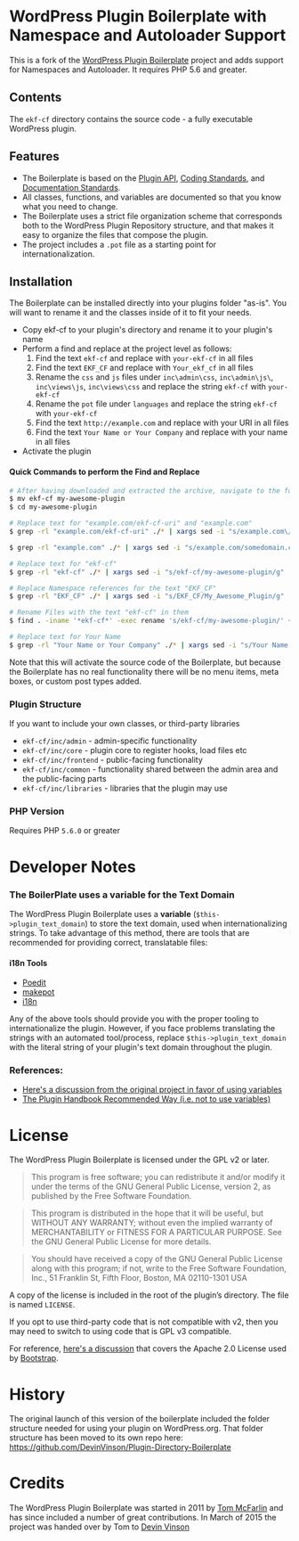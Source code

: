 # WordPress Plugin Boilerplate with Namespace and Autoloader Support

This is a fork of the [WordPress Plugin Boilerplate](https://github.com/DevinVinson/WordPress-Plugin-Boilerplate) project and adds support for Namespaces and Autoloader. It requires PHP 5.6 and greater.

## Contents

The `ekf-cf` directory contains the source code - a fully executable WordPress plugin.

## Features

* The Boilerplate is based on the [Plugin API](http://codex.wordpress.org/Plugin_API), [Coding Standards](http://codex.wordpress.org/WordPress_Coding_Standards), and [Documentation Standards](https://make.wordpress.org/core/handbook/best-practices/inline-documentation-standards/php/).
* All classes, functions, and variables are documented so that you know what you need to change.
* The Boilerplate uses a strict file organization scheme that corresponds both to the WordPress Plugin Repository structure, and that makes it easy to organize the files that compose the plugin.
* The project includes a `.pot` file as a starting point for internationalization.

## Installation

The Boilerplate can be installed directly into your plugins folder "as-is". You will want to rename it and the classes inside of it to fit your needs.

* Copy ekf-cf to your plugin's directory and rename it to your plugin's name
* Perform a find and replace at the project level as follows:
  1. Find the text `ekf-cf` and replace with `your-ekf-cf` in all files
  2. Find the text `EKF_CF` and replace with `Your_ekf_cf` in all files
  3. Rename the `css` and `js` files under `inc\admin\css`, `inc\admin\js\`, `inc\views\js`, `inc\views\css` and replace the string `ekf-cf` with `your-ekf-cf`
  4. Rename the `pot` file under `languages` and replace the string `ekf-cf` with `your-ekf-cf`
  5. Find the text `http://example.com` and replace with your URI in all files
  6. Find the text `Your Name or Your Company` and replace with your name in all files
* Activate the plugin

#### Quick Commands to perform the Find and Replace #####
```	bash
# After having downloaded and extracted the archive, navigate to the folder containing the plugin
$ mv ekf-cf my-awesome-plugin
$ cd my-awesome-plugin
```
```	bash
# Replace text for "example.com/ekf-cf-uri" and "example.com"
$ grep -rl "example.com/ekf-cf-uri" ./* | xargs sed -i "s/example.com\/ekf-cf-uri/somedomain.com\/my-awesome-plugin-uri/g"

$ grep -rl "example.com" ./* | xargs sed -i "s/example.com/somedomain.com/g"
```
```	bash
# Replace text for "ekf-cf"
$ grep -rl "ekf-cf" ./* | xargs sed -i "s/ekf-cf/my-awesome-plugin/g"
```
```	bash
# Replace Namespace references for the text "EKF_CF"
$ grep -rl "EKF_CF" ./* | xargs sed -i "s/EKF_CF/My_Awesome_Plugin/g"
```
```	bash
# Rename Files with the text "ekf-cf" in them
$ find . -iname '*ekf-cf*' -exec rename 's/ekf-cf/my-awesome-plugin/' {} \;
```
```	bash
# Replace text for Your Name
$ grep -rl "Your Name or Your Company" ./* | xargs sed -i "s/Your Name or Your Company/Your Name/g"
```
Note that this will activate the source code of the Boilerplate, but because the Boilerplate has no real functionality there will be no menu items, meta boxes, or custom post types added.

### Plugin Structure

If you want to include your own classes, or third-party libraries

* `ekf-cf/inc/admin` - admin-specific functionality
* `ekf-cf/inc/core` - plugin core to register hooks, load files etc
* `ekf-cf/inc/frontend` - public-facing functionality
* `ekf-cf/inc/common` - functionality shared between the admin area and the public-facing parts
* `ekf-cf/inc/libraries` - libraries that the plugin may use

### PHP Version
Requires PHP `5.6.0` or greater

# Developer Notes

### The BoilerPlate uses a variable for the Text Domain

The WordPress Plugin Boilerplate uses a **variable** (`$this->plugin_text_domain`) to store the text domain, used when internationalizing strings. To take advantage of this method, there are tools that are recommended for providing correct, translatable files:

#### i18n Tools
* [Poedit](http://www.poedit.net/)
* [makepot](http://i18n.svn.wordpress.org/tools/trunk/)
* [i18n](https://github.com/grappler/i18n)

Any of the above tools should provide you with the proper tooling to internationalize the plugin. However, if you face problems translating the strings with an automated tool/process, replace `$this->plugin_text_domain` with the literal string of your plugin's text domain throughout the plugin.

### References:
* [Here's a discussion from the original project in favor of using variables](https://github.com/DevinVinson/WordPress-Plugin-Boilerplate/issues/59)
* [The Plugin Handbook Recommended Way (i.e. not to use variables)](https://developer.wordpress.org/plugins/internationalization/how-to-internationalize-your-plugin/#text-domains)

# License

The WordPress Plugin Boilerplate is licensed under the GPL v2 or later.

> This program is free software; you can redistribute it and/or modify it under the terms of the GNU General Public License, version 2, as published by the Free Software Foundation.

> This program is distributed in the hope that it will be useful, but WITHOUT ANY WARRANTY; without even the implied warranty of MERCHANTABILITY or FITNESS FOR A PARTICULAR PURPOSE. See the GNU General Public License for more details.

> You should have received a copy of the GNU General Public License along with this program; if not, write to the Free Software Foundation, Inc., 51 Franklin St, Fifth Floor, Boston, MA 02110-1301 USA

A copy of the license is included in the root of the plugin’s directory. The file is named `LICENSE`.

If you opt to use third-party code that is not compatible with v2, then you may need to switch to using code that is GPL v3 compatible.

For reference, [here's a discussion](http://make.wordpress.org/themes/2013/03/04/licensing-note-apache-and-gpl/) that covers the Apache 2.0 License used by [Bootstrap](http://twitter.github.io/bootstrap/).

# History

The original launch of this version of the boilerplate included the folder structure needed for using your plugin on WordPress.org. That folder structure has been moved to its own repo here: https://github.com/DevinVinson/Plugin-Directory-Boilerplate

# Credits

The WordPress Plugin Boilerplate was started in 2011 by [Tom McFarlin](http://twitter.com/tommcfarlin/) and has since included a number of great contributions. In March of 2015 the project was handed over by Tom to [Devin Vinson](https://github.com/DevinVinson/WordPress-Plugin-Boilerplate/)



